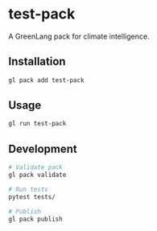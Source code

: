# test-pack

A GreenLang pack for climate intelligence.

## Installation

```bash
gl pack add test-pack
```

## Usage

```bash
gl run test-pack
```

## Development

```bash
# Validate pack
gl pack validate

# Run tests
pytest tests/

# Publish
gl pack publish
```
